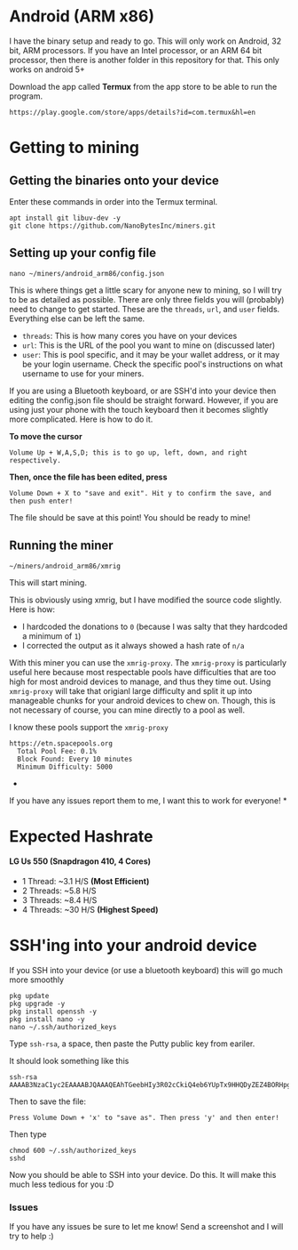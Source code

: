 # Android (ARM x86) #
I have the binary setup and ready to go. This will only work on Android, 32 bit, ARM processors.
If you have an Intel processor, or an ARM 64 bit processor, then there is another folder in this repository for that. This only works on android 5+

Download the app called **Termux** from the app store to be able to run the program.
~~~
https://play.google.com/store/apps/details?id=com.termux&hl=en
~~~
# Getting to mining

## Getting the binaries onto your device

Enter these commands in order into the Termux terminal.
~~~
apt install git libuv-dev -y
git clone https://github.com/NanoBytesInc/miners.git
~~~

## Setting up your config file
~~~
nano ~/miners/android_arm86/config.json
~~~

This is where things get a little scary for anyone new to mining, so I will try to be as detailed
as possible. There are only three fields you will (probably) need to change to get started. These are the `threads`, `url`, and `user` fields. Everything else can be left the same.

* `threads`: This is how many cores you have on your devices
* `url`: This is the URL of the pool you want to mine on (discussed later)
* `user`: This is pool specific, and it may be your wallet address, or it may be your login username. Check the specific pool's instructions on what username to use for your miners.

If you are using a Bluetooth keyboard, or are SSH'd into your device then editing the config.json file should be straight forward. However, if you are using just your phone with the touch keyboard then it becomes slightly more complicated. Here is how to do it.

**To move the cursor**

~~~
Volume Up + W,A,S,D; this is to go up, left, down, and right respectively.
~~~

**Then, once the file has been edited, press**
~~~
Volume Down + X to "save and exit". Hit y to confirm the save, and then push enter!
~~~

The file should be save at this point! You should be ready to mine!

## Running the miner
~~~
~/miners/android_arm86/xmrig
~~~

This will start mining.

This is obviously using xmrig, but I have modified the source code slightly. Here is how:

* I hardcoded the donations to `0` (because I was salty that they hardcoded a minimum of `1`)
* I corrected the output as it always showed a hash rate of `n/a`

With this miner you can use the `xmrig-proxy`.
The `xmrig-proxy` is particularly useful here because most respectable pools have difficulties that
are too high for most android devices to manage, and thus they time out. Using `xmrig-proxy` will take
that origianl large difficulty and split it up into manageable chunks for your android devices to chew on.
Though, this is not necessary of course, you can mine directly to a pool as well.

I know these pools support the `xmrig-proxy`
~~~
https://etn.spacepools.org
  Total Pool Fee: 0.1%
  Block Found: Every 10 minutes
  Minimum Difficulty: 5000
~~~

*
If you have any issues report them to me, I want this to work for everyone!
*

# Expected Hashrate

#### LG Us 550 (Snapdragon 410, 4 Cores)
* 1 Thread: ~3.1 H/S **(Most Efficient)**
* 2 Threads: ~5.8 H/S
* 3 Threads: ~8.4 H/S
* 4 Threads: ~30 H/S **(Highest Speed)**

# SSH'ing into your android device

If you SSH into your device (or use a bluetooth keyboard) this will go much more smoothly
~~~
pkg update
pkg upgrade -y
pkg install openssh -y
pkg install nano -y
nano ~/.ssh/authorized_keys
~~~

Type `ssh-rsa`, a space, then paste the Putty public key from eariler.

It should look something like this
~~~
ssh-rsa AAAAB3NzaC1yc2EAAAABJQAAAQEAhTGeebHIy3R02cCkiQ4eb6YUpTx9HHQDyZEZ4BORHpgN8eTmSm3OLgaaWTYmv7xiOhTXdeiswyfXYS3hdrBJH6H4ENClMkBvFYiP+a5hQl8GAiYif/V8N1yCJ6f2PIA+TIicNtSDjpltKyhqAnbkBmBTcYMuBj5D87g23sHWJul072VmkZVz/jnyfccHZjyAz2duUVPIS/Ll1fddrRA6RtmkTv0UHVHOaCZhT742AGjcPoP2KkBsQZWGNuAwkjb8Z5SA0pZUxwSiXgjBeIHd1+BFxu3RXZ9yVDLsrDHuY3dtMyqXkuyRlVa6CDY3GTZvyqc1upmjPxEUe3Ok195mDw==
~~~

Then to save the file:
~~~
Press Volume Down + 'x' to "save as". Then press 'y' and then enter!
~~~

Then type
~~~
chmod 600 ~/.ssh/authorized_keys
sshd
~~~

Now you should be able to SSH into your device. Do this. It will make this much less tedious for you :D

### Issues
If you have any issues be sure to let me know! Send a screenshot and I will try to help :)
